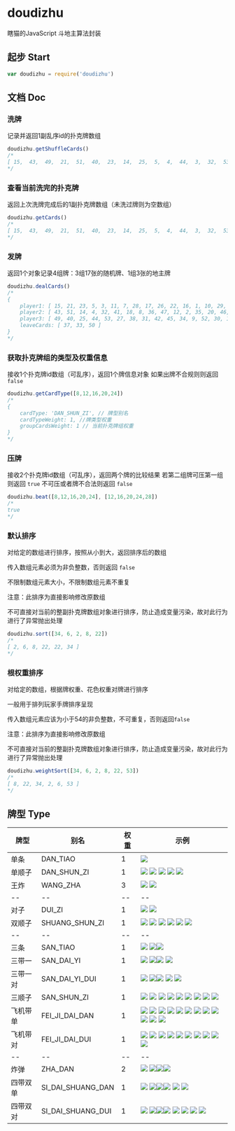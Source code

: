 # doudizhu

瞎猫的JavaScript 斗地主算法封装

## 起步 Start

```javascript
var doudizhu = require('doudizhu')
```

## 文档 Doc

### 洗牌

记录并返回1副乱序id的扑克牌数组

```javascript
doudizhu.getShuffleCards()
/*
[ 15,  43,  49,  21,  51,  40,  23,  14,  25,  5,  4,  44,  3,  32,  53,  11,  41,  27,  7,  18,  38,  28,  8,  31,  17,  36,  42,  26,  47,  45,  22,  12,  34,  16,  2,  9,  1,  35,  52,  10,  20,  30,  29,  46,  13,  0,  6,  39,  48,  24,  19,  37,  33,  50 ]
*/
```

### 查看当前洗完的扑克牌

返回上次洗牌完成后的1副扑克牌数组（未洗过牌则为空数组）

```javascript
doudizhu.getCards()
/*
[ 15,  43,  49,  21,  51,  40,  23,  14,  25,  5,  4,  44,  3,  32,  53,  11,  41,  27,  7,  18,  38,  28,  8,  31,  17,  36,  42,  26,  47,  45,  22,  12,  34,  16,  2,  9,  1,  35,  52,  10,  20,  30,  29,  46,  13,  0,  6,  39,  48,  24,  19,  37,  33,  50 ]
*/
```

### 发牌

返回1个对象记录4组牌：3组17张的随机牌、1组3张的地主牌

```javascript
doudizhu.dealCards()
/*
{
    player1: [ 15, 21, 23, 5, 3, 11, 7, 28, 17, 26, 22, 16, 1, 10, 29, 0, 48 ],
    player2: [ 43, 51, 14, 4, 32, 41, 18, 8, 36, 47, 12, 2, 35, 20, 46, 6, 24 ],
    player3: [ 49, 40, 25, 44, 53, 27, 38, 31, 42, 45, 34, 9, 52, 30, 13, 39, 19 ],
    leaveCards: [ 37, 33, 50 ]
}
*/
```

### 获取扑克牌组的类型及权重信息
接收1个扑克牌id数组（可乱序），返回1个牌信息对象
如果出牌不合规则则返回 `false`

```javascript
doudizhu.getCardType([8,12,16,20,24])
/*
{
    cardType: 'DAN_SHUN_ZI', // 牌型别名
    cardTypeWeight: 1, //牌类型权重
    groupCardsWeight: 1 // 当前扑克牌组权重
}
*/
```

### 压牌

接收2个扑克牌id数组（可乱序），返回两个牌的比较结果
若第二组牌可压第一组则返回 `true`
不可压或者牌不合法则返回 `false`

```javascript
doudizhu.beat([8,12,16,20,24], [12,16,20,24,28])
/*
true
*/
```

### 默认排序

对给定的数组进行排序，按照从小到大，返回排序后的数组

传入数组元素必须为非负整数，否则返回 `false`

不限制数组元素大小，不限制数组元素不重复

注意：此排序为直接影响修改原数组

不可直接对当前的整副扑克牌数组对象进行排序，防止造成变量污染，故对此行为进行了异常抛出处理

```javascript
doudizhu.sort([34, 6, 2, 8, 22])
/*
[ 2, 6, 8, 22, 22, 34 ]
*/
```

### 根权重排序

对给定的数组，根据牌权重、花色权重对牌进行排序

一般用于排列玩家手牌排序呈现

传入数组元素应该为小于54的非负整数，不可重复，否则返回`false`

注意：此排序为直接影响修改原数组

不可直接对当前的整副扑克牌数组对象进行排序，防止造成变量污染，故对此行为进行了异常抛出处理

```javascript
doudizhu.weightSort([34, 6, 2, 8, 22, 53])
/*
[ 8, 22, 34, 2, 6, 53 ]
*/
```


## 牌型  Type

| 牌型 | 别名 | 权重 | 示例 |
| -------- | -------- | -------- | -------- |
| 单条     | DAN_TIAO |  1   | ![](http://api.blindcat.cn/static/article-image/58b9a1bd42b9792daaa1fd04/article-1492580151581.jpg)     
| 单顺子     | DAN_SHUN_ZI |  1   | ![](http://api.blindcat.cn/static/article-image/58b9a1bd42b9792daaa1fd04/article-1492581115277.jpg)  ![](http://api.blindcat.cn/static/article-image/58b9a1bd42b9792daaa1fd04/article-1492581128313.jpg)  ![](http://api.blindcat.cn/static/article-image/58b9a1bd42b9792daaa1fd04/article-1492581137991.jpg)  ![](http://api.blindcat.cn/static/article-image/58b9a1bd42b9792daaa1fd04/article-1492581145681.jpg)  ![](http://api.blindcat.cn/static/article-image/58b9a1bd42b9792daaa1fd04/article-1492581155069.jpg)
| 王炸     | WANG_ZHA |  3   | ![](http://api.blindcat.cn/static/article-image/58b9a1bd42b9792daaa1fd04/article-1492580967977.jpg)  ![](http://api.blindcat.cn/static/article-image/58b9a1bd42b9792daaa1fd04/article-1492580975868.jpg)
| -- | -- | -- | -- |
| 对子     | DUI_ZI |  1   | ![](http://api.blindcat.cn/static/article-image/58b9a1bd42b9792daaa1fd04/article-1492580151581.jpg)   ![](http://api.blindcat.cn/static/article-image/58b9a1bd42b9792daaa1fd04/article-1492580673196.jpg)  
| 双顺子     | SHUANG_SHUN_ZI |  1   | ![](http://api.blindcat.cn/static/article-image/58b9a1bd42b9792daaa1fd04/article-1492581115277.jpg)  ![](http://api.blindcat.cn/static/article-image/58b9a1bd42b9792daaa1fd04/article-1492581340484.jpg) ![](http://api.blindcat.cn/static/article-image/58b9a1bd42b9792daaa1fd04/article-1492581128313.jpg)  ![](http://api.blindcat.cn/static/article-image/58b9a1bd42b9792daaa1fd04/article-1492581411169.jpg)   ![](http://api.blindcat.cn/static/article-image/58b9a1bd42b9792daaa1fd04/article-1492581137991.jpg)  ![](http://api.blindcat.cn/static/article-image/58b9a1bd42b9792daaa1fd04/article-1492581421177.jpg)
| -- | -- | -- | -- |
| 三条     | SAN_TIAO |  1   | ![](http://api.blindcat.cn/static/article-image/58b9a1bd42b9792daaa1fd04/article-1492580151581.jpg)  ![](http://api.blindcat.cn/static/article-image/58b9a1bd42b9792daaa1fd04/article-1492580673196.jpg)![](http://api.blindcat.cn/static/article-image/58b9a1bd42b9792daaa1fd04/article-1492580721229.jpg)   |
| 三带一     | SAN_DAI_YI |  1   | ![](http://api.blindcat.cn/static/article-image/58b9a1bd42b9792daaa1fd04/article-1492580151581.jpg)  ![](http://api.blindcat.cn/static/article-image/58b9a1bd42b9792daaa1fd04/article-1492580673196.jpg)![](http://api.blindcat.cn/static/article-image/58b9a1bd42b9792daaa1fd04/article-1492580721229.jpg) ![](http://api.blindcat.cn/static/article-image/58b9a1bd42b9792daaa1fd04/article-1492580812965.jpg) 
| 三带一对     | SAN_DAI_YI_DUI |  1   | ![](http://api.blindcat.cn/static/article-image/58b9a1bd42b9792daaa1fd04/article-1492580151581.jpg)  ![](http://api.blindcat.cn/static/article-image/58b9a1bd42b9792daaa1fd04/article-1492580673196.jpg)![](http://api.blindcat.cn/static/article-image/58b9a1bd42b9792daaa1fd04/article-1492580721229.jpg) ![](http://api.blindcat.cn/static/article-image/58b9a1bd42b9792daaa1fd04/article-1492580812965.jpg)   ![](http://api.blindcat.cn/static/article-image/58b9a1bd42b9792daaa1fd04/article-1492581411169.jpg) 
| 三顺子     | SAN_SHUN_ZI |  1   | ![](http://api.blindcat.cn/static/article-image/58b9a1bd42b9792daaa1fd04/article-1492581115277.jpg)  ![](http://api.blindcat.cn/static/article-image/58b9a1bd42b9792daaa1fd04/article-1492581340484.jpg)   ![](http://api.blindcat.cn/static/article-image/58b9a1bd42b9792daaa1fd04/article-1492581683934.jpg)  ![](http://api.blindcat.cn/static/article-image/58b9a1bd42b9792daaa1fd04/article-1492581128313.jpg)   ![](http://api.blindcat.cn/static/article-image/58b9a1bd42b9792daaa1fd04/article-1492581411169.jpg)  ![](http://api.blindcat.cn/static/article-image/58b9a1bd42b9792daaa1fd04/article-1492581723014.jpg)   ![](http://api.blindcat.cn/static/article-image/58b9a1bd42b9792daaa1fd04/article-1492581137991.jpg)  ![](http://api.blindcat.cn/static/article-image/58b9a1bd42b9792daaa1fd04/article-1492581421177.jpg)  ![](http://api.blindcat.cn/static/article-image/58b9a1bd42b9792daaa1fd04/article-1492581733711.jpg)
| 飞机带单     | FEI_JI_DAI_DAN |  1   | ![](http://api.blindcat.cn/static/article-image/58b9a1bd42b9792daaa1fd04/article-1492581115277.jpg)  ![](http://api.blindcat.cn/static/article-image/58b9a1bd42b9792daaa1fd04/article-1492581340484.jpg)   ![](http://api.blindcat.cn/static/article-image/58b9a1bd42b9792daaa1fd04/article-1492581683934.jpg)  ![](http://api.blindcat.cn/static/article-image/58b9a1bd42b9792daaa1fd04/article-1492581128313.jpg)   ![](http://api.blindcat.cn/static/article-image/58b9a1bd42b9792daaa1fd04/article-1492581411169.jpg)  ![](http://api.blindcat.cn/static/article-image/58b9a1bd42b9792daaa1fd04/article-1492581723014.jpg)   ![](http://api.blindcat.cn/static/article-image/58b9a1bd42b9792daaa1fd04/article-1492581137991.jpg)  ![](http://api.blindcat.cn/static/article-image/58b9a1bd42b9792daaa1fd04/article-1492581421177.jpg)  ![](http://api.blindcat.cn/static/article-image/58b9a1bd42b9792daaa1fd04/article-1492581733711.jpg)   ![](http://api.blindcat.cn/static/article-image/58b9a1bd42b9792daaa1fd04/article-1492581145681.jpg)  ![](http://api.blindcat.cn/static/article-image/58b9a1bd42b9792daaa1fd04/article-1492581155069.jpg)   ![](http://api.blindcat.cn/static/article-image/58b9a1bd42b9792daaa1fd04/article-1492580151581.jpg)     
| 飞机带对     | FEI_JI_DAI_DUI |  1   | ![](http://api.blindcat.cn/static/article-image/58b9a1bd42b9792daaa1fd04/article-1492581115277.jpg)  ![](http://api.blindcat.cn/static/article-image/58b9a1bd42b9792daaa1fd04/article-1492581340484.jpg)   ![](http://api.blindcat.cn/static/article-image/58b9a1bd42b9792daaa1fd04/article-1492581683934.jpg)  ![](http://api.blindcat.cn/static/article-image/58b9a1bd42b9792daaa1fd04/article-1492581128313.jpg)   ![](http://api.blindcat.cn/static/article-image/58b9a1bd42b9792daaa1fd04/article-1492581411169.jpg)  ![](http://api.blindcat.cn/static/article-image/58b9a1bd42b9792daaa1fd04/article-1492581723014.jpg)   ![](http://api.blindcat.cn/static/article-image/58b9a1bd42b9792daaa1fd04/article-1492580151581.jpg)   ![](http://api.blindcat.cn/static/article-image/58b9a1bd42b9792daaa1fd04/article-1492580673196.jpg)  ![](http://api.blindcat.cn/static/article-image/58b9a1bd42b9792daaa1fd04/article-1492582048939.jpg)  ![](http://api.blindcat.cn/static/article-image/58b9a1bd42b9792daaa1fd04/article-1492582055544.jpg)
| -- | -- | -- | -- |
| 炸弹     | ZHA_DAN |  2   |  ![](http://api.blindcat.cn/static/article-image/58b9a1bd42b9792daaa1fd04/article-1492580151581.jpg)  ![](http://api.blindcat.cn/static/article-image/58b9a1bd42b9792daaa1fd04/article-1492580673196.jpg)![](http://api.blindcat.cn/static/article-image/58b9a1bd42b9792daaa1fd04/article-1492580721229.jpg)![](http://api.blindcat.cn/static/article-image/58b9a1bd42b9792daaa1fd04/article-1492580914847.jpg)   
| 四带双单     | SI_DAI_SHUANG_DAN |  1   |  ![](http://api.blindcat.cn/static/article-image/58b9a1bd42b9792daaa1fd04/article-1492580151581.jpg)  ![](http://api.blindcat.cn/static/article-image/58b9a1bd42b9792daaa1fd04/article-1492580673196.jpg)![](http://api.blindcat.cn/static/article-image/58b9a1bd42b9792daaa1fd04/article-1492580721229.jpg)![](http://api.blindcat.cn/static/article-image/58b9a1bd42b9792daaa1fd04/article-1492580914847.jpg)   ![](http://api.blindcat.cn/static/article-image/58b9a1bd42b9792daaa1fd04/article-1492581155069.jpg)    ![](http://api.blindcat.cn/static/article-image/58b9a1bd42b9792daaa1fd04/article-1492581128313.jpg)
| 四带双对     | SI_DAI_SHUANG_DUI |  1   |  ![](http://api.blindcat.cn/static/article-image/58b9a1bd42b9792daaa1fd04/article-1492580151581.jpg)  ![](http://api.blindcat.cn/static/article-image/58b9a1bd42b9792daaa1fd04/article-1492580673196.jpg)![](http://api.blindcat.cn/static/article-image/58b9a1bd42b9792daaa1fd04/article-1492580721229.jpg)![](http://api.blindcat.cn/static/article-image/58b9a1bd42b9792daaa1fd04/article-1492580914847.jpg)    ![](http://api.blindcat.cn/static/article-image/58b9a1bd42b9792daaa1fd04/article-1492581115277.jpg)  ![](http://api.blindcat.cn/static/article-image/58b9a1bd42b9792daaa1fd04/article-1492581340484.jpg)    ![](http://api.blindcat.cn/static/article-image/58b9a1bd42b9792daaa1fd04/article-1492581421177.jpg)  ![](http://api.blindcat.cn/static/article-image/58b9a1bd42b9792daaa1fd04/article-1492581733711.jpg)
